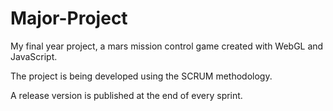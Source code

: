 # Major-Project
My final year project, a mars mission control game created with WebGL and JavaScript.

The project is being developed using the SCRUM methodology.

A release version is published at the end of every sprint.
